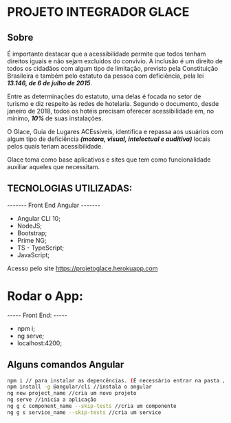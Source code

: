 # PROJETO INTEGRADOR GLACE
## Sobre 
É importante destacar que a acessibilidade permite que todos tenham direitos iguais e não sejam excluídos do convívio. A inclusão é um direito de todos os cidadãos com algum tipo de limitação, previsto pela Constituição Brasileira e também pelo estatuto da pessoa com deficiência, pela lei <b><i> 13.146, de 6 de julho de 2015</i></b>.

Entre as determinações do estatuto, uma delas é focada no setor de turismo e diz respeito às redes de hotelaria. Segundo o documento, desde janeiro de 2018, todos os hotéis precisam oferecer acessibilidade em, no mínimo, <b><i>10% </b></i>de suas instalações.

O Glace, Guia de Lugares ACEssíveis, identifica e repassa aos usuários com algum tipo de deficiência <b><i>(motora, visual, intelectual e auditiva)</b></i> locais pelos quais teriam acessibilidade.

Glace toma como base aplicativos e sites que tem como funcionalidade auxiliar aqueles que necessitam. 

## TECNOLOGIAS UTILIZADAS:
 
 ------- Front End Angular -------
 * Angular CLI  10;
 * NodeJS;
 * Bootstrap;
 * Prime NG;
 * TS - TypeScript;
 * JavaScript;
 
  Acesso pelo site https://projetoglace.herokuapp.com
  
  # Rodar o App:
  ----- Front End: -----
  
  * npm i;
  * ng serve;
  * localhost:4200;
 

## Alguns comandos Angular
```bash
npm i // para instalar as depencências. (É necessário entrar na pasta /frontend-glace/glace para iniciar.)
npm install -g @angular/cli //instala o angular
ng new project_name //cria um novo projeto 
ng serve //inicia a aplicação
ng g c component_name --skip-tests //cria um componente 
ng g s service_name --skip-tests //cria um service

```

